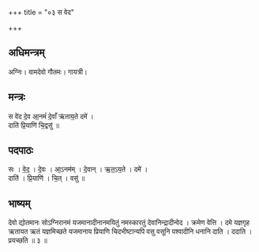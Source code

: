 +++
title = "०३ स वेद"

+++
## अधिमन्त्रम्
अग्निः। वामदेवो गौतमः। गायत्री।

## मन्त्रः
स वे॑द दे॒व आ॒नमं॑ दे॒वाँ ऋ॑ताय॒ते दमे॑ ।  
दाति॑ प्रि॒याणि॑ चि॒द्वसु॑ ॥

## पदपाठः
सः । वे॒द॒ । दे॒वः । आ॒ऽनम॑म् । दे॒वान् । ऋ॒त॒ऽय॒ते । दमे॑ ।  
दाति॑ । प्रि॒याणि॑ । चि॒त् । वसु॑ ॥

## भाष्यम्
देवो द्योतमानः सोऽग्निरानमं यजमानादीनानमयितुं नमस्कारतुं देवानिन्द्रादीन्वेद । क्रमेण वेत्ति । दमे यज्ञगृह ऋतायत ऋतं यज्ञमिच्छते यजमानाय प्रियाणि चिदभीष्टान्यपि वसु वसूनि पश्वादीनि धनानि दाति । ददाति । प्रयच्छति ॥ ३ ॥